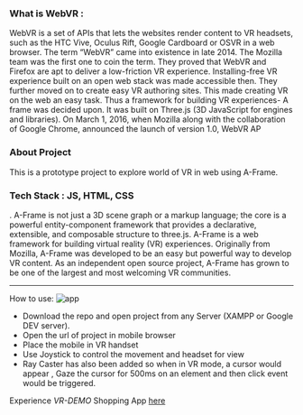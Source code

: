 ### What is WebVR :

WebVR is a set of APIs that lets the websites render content to VR headsets, such as the HTC Vive, Oculus Rift, Google Cardboard or OSVR in a web browser.
The term “WebVR” came into existence in late 2014. The Mozilla team was the first one to coin the term. They proved that WebVR and Firefox are apt to deliver a low-friction VR experience. Installing-free VR experience built on an open web stack was made accessible then. They further moved on to create easy VR authoring sites. This made creating VR on the web an easy task. Thus a framework for building VR experiences- A frame was decided upon. It was built on Three.js (3D JavaScript for engines and libraries). On March 1, 2016, when Mozilla along with the collaboration of Google Chrome, announced the launch of version 1.0, WebVR AP

### About Project
  This is a prototype project to explore world of VR in web using A-Frame.
    
### Tech Stack : JS, HTML, CSS
. A-Frame is not just a 3D scene graph or a markup language; the core is a powerful entity-component framework that provides a    declarative, extensible, and composable structure to three.js.
  A-Frame is a web framework for building virtual reality (VR) experiences. 
  Originally from Mozilla, A-Frame was developed to be an easy but powerful way to develop VR content. 
  As an independent open source project, A-Frame has grown to be one of the largest and most welcoming VR communities. 
  
---  
How to use:
![app](https://i.ibb.co/zfM2p2r/VR-shopping-app.png)

- Download the repo and open project from any Server (XAMPP or Google DEV server). 
- Open the url of project in mobile browser
- Place the mobile in VR handset
- Use Joystick to control the movement and headset for view
- Ray Caster has also been added so when in VR mode, a cursor would appear , Gaze the cursor for 500ms on an element and then click event would be triggered.

Experience *VR-DEMO* Shopping App [here](https://bhupendra1011.github.io/VR-Shopping/)



 
  
 
